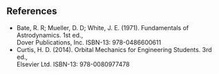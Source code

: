 ## References
* Bate, R. R; Mueller, D. D; White, J. E. (1971). Fundamentals of Astrodynamics. 1st ed.,  
    Dover Publications, Inc. ISBN-13: 978-0486600611
* Curtis, H. D. (2014). Orbital Mechanics for Engineering Students. 3rd ed.,  
    Elsevier Ltd. ISBN-13: 978-0080977478
